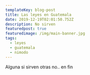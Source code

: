 ```yaml
---
templateKey: blog-post
title: Las leyes en Guatemala
date: 2019-12-19T02:01:50.752Z
description: No sirven
featuredpost: true
featuredimage: /img/main-banner.jpg
tags:
  - leyes
  - guatemala
  - nimodo
---
```

Alguna si sirven otras no.. en fin
